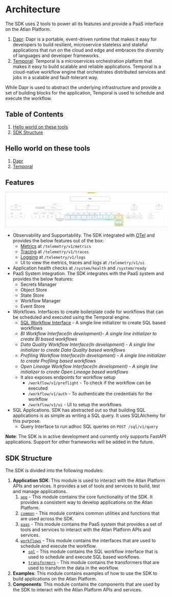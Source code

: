# Architecture

The SDK uses 2 tools to power all its features and provide a PaaS interface on the Atlan Platform.
1. [Dapr](https://dapr.io/): Dapr is a portable, event-driven runtime that makes it easy for developers to build resilient, microservice stateless and stateful applications that run on the cloud and edge and embraces the diversity of languages and developer frameworks.
2. [Temporal](https://docs.temporal.io/): Temporal is a microservices orchestration platform that makes it easy to build scalable and reliable applications. Temporal is a cloud-native workflow engine that orchestrates distributed services and jobs in a scalable and fault-tolerant way.

While Dapr is used to abstract the underlying infrastructure and provide a set of building blocks for the application, Temporal is used to schedule and execute the workflow.


## Table of Contents
1. [Hello world on these tools](#hello-world-on-these-tools)
2. [SDK Structure](#sdk-structure)


## Hello world on these tools
1. [Dapr](https://github.com/dapr/quickstarts/blob/master/tutorials/hello-world/README.md)
2. [Temporal](https://learn.temporal.io/getting_started/python/hello_world_in_python/)


## Features
![SDK Features](../docs/images/Phoenix%20-%20SDK%20Featureset.png)

- Observability and Supportability. The SDK integrated with [OTel](https://opentelemetry.io/) and provides the below features out of the box:
  - [Metrics](../application_sdk/app/rest/common/interfaces/metrics.py) at `/telemetry/v1/metrics`
  - [Tracing](../application_sdk/app/rest/common/interfaces/traces.py) at `/telemetry/v1/traces`
  - [Logging](../application_sdk/app/rest/common/interfaces/logs.py) at `/telemetry/v1/logs`
  - UI to view the metrics, traces and logs at `/telemetry/v1/ui`
- Application health checks at `/system/health` and `/system/ready`
- PaaS System integration. The SDK integrates with the PaaS system and provides the below features:
  - Secrets Manager
  - Object Store
  - State Store
  - Workflow Manager
  - Event Store
- Workflows. Interfaces to create boilerplate code for workflows that can be scheduled and executed using the Temporal engine.
  - [SQL Workflow Interface](../application_sdk/workflows/sql/workflows/workflow.py) - A single line initializer to create SQL based workflows
  - _BI Workflow Interface(In development)- A single line initializer to create BI based workflows_
  - _Data Quality Workflow Interface(In development) - A single line initializer to create Data Quality based workflows_
  - _Profiling Workflow Interface(In development) - A single line initializer to create Profiling based workflows_
  - _Open Lineage Workflow Interface(In development) - A single line initializer to create Open Lineage based workflows_
  - It also exposes endpoints for workflow setup
    - `/workflow/v1/preflight` - To check if the workflow can be executed
    - `/workflow/v1/auth` - To authenticate the credentials for the workflow
    - `/workflow/v1/ui` - UI to setup the workflows
- SQL Applications. SDK has abstracted out so that building SQL applications is as simple as writing a SQL query. It uses SQLAlchemy for this purpose.
  - Query Interface to run adhoc SQL queries on `POST /sql/v1/query`

**Note**: The SDK is in active development and currently only supports FastAPI applications. Support for other frameworks will be added in the future.


## SDK Structure
The SDK is divided into the following modules:
1. **Application SDK**: This module is used to interact with the Atlan Platform APIs and services. It provides a set of tools and services to build, test and manage applications.
   1. [`app`](../application_sdk/app/README.md) - This module contains the core functionality of the SDK. It provides a consistent way to develop applications on the Atlan Platform.
   2. [`common`](../application_sdk/common/README.md) - This module contains common utilities and functions that are used across the SDK.
   3. [`paas`](../application_sdk/paas/README.md) - This module contains the PaaS system that provides a set of tools and services to interact with the Atlan Platform APIs and services.
   4. [`workflows`](../application_sdk/workflows/README.md) - This module contains the interfaces that are used to schedule and execute the workflow.
      - [`sql`](../application_sdk/workflows/sql/README.md) - This module contains the SQL workflow interface that is used to schedule and execute SQL based workflows.
      - [`transformers`](../application_sdk/workflows/transformers/README.md) - This module contains the transformers that are used to transform the data in the workflow.
2. **Examples**: This module contains examples of how to use the SDK to build applications on the Atlan Platform.
3. **Components**: This module contains the components that are used by the SDK to interact with the Atlan Platform APIs and services.

